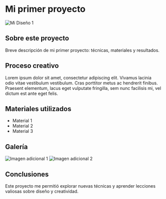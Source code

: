# Mi primer proyecto

![Mi Diseño 1](/personal/imagenes/diseño_1.jpeg)

## Sobre este proyecto

Breve descripción de mi primer proyecto: técnicas, materiales y resultados.

## Proceso creativo

Lorem ipsum dolor sit amet, consectetur adipiscing elit. Vivamus lacinia odio vitae vestibulum vestibulum. Cras porttitor metus ac hendrerit finibus. Praesent elementum, lacus eget vulputate fringilla, sem nunc facilisis mi, vel dictum est ante eget felis.

## Materiales utilizados

- Material 1
- Material 2
- Material 3

## Galería

![Imagen adicional 1](../imagenes/placeholder.jpg)
![Imagen adicional 2](../imagenes/placeholder.jpg)

## Conclusiones

Este proyecto me permitió explorar nuevas técnicas y aprender lecciones valiosas sobre diseño y creatividad.
